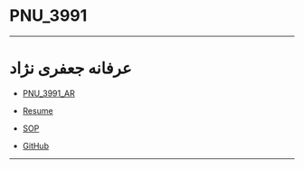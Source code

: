 # PNU_3991
---------
# عرفانه جعفری نژاد 
- [PNU_3991_AR](https://github.com/erfaneh4444/PNU_3991)

- [Resume](https://github.com/erfaneh4444/resume_fa.github.io) 

- [SOP](https://github.com/erfaneh4444/SOP1)

- [GitHub](https://github.com/erfaneh4444)

-----------------
